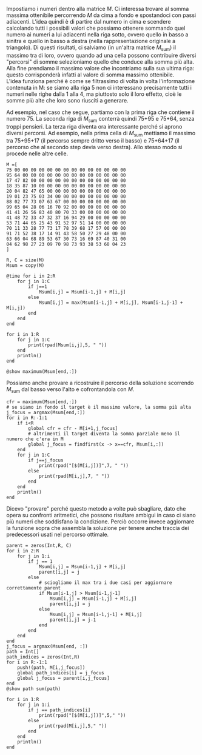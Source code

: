 <!--This file was generated, do not modify it.-->
Impostiamo i numeri dentro alla matrice $M$. Ci interessa trovare al somma massima ottenibile percorrendo $M$ da cima a fondo e spostandoci con passi adiacenti. L'idea quindi è di partire dal numero in cima e scendere calcolando tutti i possibili valori che possiamo ottenere sommando quel numero ai numeri a lui adiacenti nella riga sotto, ovvero quello in basso a sinitra e quello in basso a destra (nella rappresentazione originale a triangolo). Di questi risultati, ci salviamo (in un'altra matrice $M_\text{sum}$) il massimo tra di loro, ovvero quando ad una cella possono contribuire diversi "percorsi" di somme selezioniamo quello che conduce alla somma più alta. Alla fine prendiamo il massimo valore che incontriamo sulla sua ultima riga: questo corrisponderà infatti al valore di somma massimo ottenibile.\
L'idea funziona perché è come se filtrassimo di volta in volta l'informazione contenuta in M: se siamo alla riga 5 non ci interessano precisamente tutti i numeri nelle righe dalla 1 alla 4, ma piuttosto solo il loro effetto, cioè le somme più alte che loro sono riusciti a generare.

Ad esempio, nel caso che segue, partiamo con la prima riga che contiene il numero 75. La seconda riga di $M_\text{sum}$ conterrà quindi 75+95 e 75+64, senza troppi pensieri. La terza riga diventa ora interessante perché si aprono diversi percorsi. Ad esempio, nella prima cella di $M_\text{sum}$ mettiamo il massimo tra 75+95+17 (il percorso sempre dritto verso il basso) e 75+64+17 (il percorso che al secondo step devia verso destra). Allo stesso modo si procede nelle altre celle.

````julia:ex1
M =[
75 00 00 00 00 00 00 00 00 00 00 00 00 00 00
95 64 00 00 00 00 00 00 00 00 00 00 00 00 00
17 47 82 00 00 00 00 00 00 00 00 00 00 00 00
18 35 87 10 00 00 00 00 00 00 00 00 00 00 00
20 04 82 47 65 00 00 00 00 00 00 00 00 00 00
19 01 23 75 03 34 00 00 00 00 00 00 00 00 00
88 02 77 73 07 63 67 00 00 00 00 00 00 00 00
99 65 04 28 06 16 70 92 00 00 00 00 00 00 00
41 41 26 56 83 40 80 70 33 00 00 00 00 00 00
41 48 72 33 47 32 37 16 94 29 00 00 00 00 00
53 71 44 65 25 43 91 52 97 51 14 00 00 00 00
70 11 33 28 77 73 17 78 39 68 17 57 00 00 00
91 71 52 38 17 14 91 43 58 50 27 29 48 00 00
63 66 04 68 89 53 67 30 73 16 69 87 40 31 00
04 62 98 27 23 09 70 98 73 93 38 53 60 04 23
]

R, C = size(M)
Msum = copy(M)

@time for i in 2:R
	for j in 1:C
		if j==1
			Msum[i,j] = Msum[i-1,j] + M[i,j]
		else
			Msum[i,j] = max(Msum[i-1,j] + M[i,j], Msum[i-1,j-1] + M[i,j])
		end
	end
end
````

````julia:ex2
for i in 1:R
	for j in 1:C
		print(rpad(Msum[i,j],5, " "))
	end
	println()
end
````

````julia:ex3
@show maximum(Msum[end,:])
````

Possiamo anche provare a ricostruire il percorso della soluzione scorrendo $M_\text{sum}$ dal basso verso l'alto e cofrontandola con $M$.

````julia:ex4
cfr = maximum(Msum[end,:])
# se siamo in fondo il target è il massimo valore, la somma più alta
j_focus = argmax(Msum[end,:])
for i in R:-1:1
	if i<R
		global cfr = cfr - M[i+1,j_focus]
		# altrimenti il target diventa la somma parziale meno il numero che c'era in M
		global j_focus = findfirst(x -> x==cfr, Msum[i,:])
	end
	for j in 1:C
		if j==j_focus
			print(rpad("[$(M[i,j])]",7, " "))
		else
			print(rpad(M[i,j],7, " "))
		end
	end
	println()
end
````

Dicevo "provare" perché questo metodo a volte può sbagliare, dato che opera su confronti aritmetici, che possono risultare ambigui in caso ci siano più numeri che soddisfano la condizione. Perciò occorre invece aggiornare la funzione sopra che assembla la soluzione per tenere anche traccia dei predecessori usati nel percorso ottimale.

````julia:ex5
parent = zeros(Int,R, C)
for i in 2:R
    for j in 1:i
        if j == 1
            Msum[i,j] = Msum[i-1,j] + M[i,j]
            parent[i,j] = j
        else
			# sciogliamo il max tra i due casi per aggiornare correttamente parent
            if Msum[i-1,j] > Msum[i-1,j-1]
                Msum[i,j] = Msum[i-1,j] + M[i,j]
                parent[i,j] = j
            else
                Msum[i,j] = Msum[i-1,j-1] + M[i,j]
                parent[i,j] = j-1
            end
        end
    end
end
j_focus = argmax(Msum[end, :])
path = Int[]
path_indices = zeros(Int,R)
for i in R:-1:1
	push!(path, M[i,j_focus])
    global path_indices[i] = j_focus
    global j_focus = parent[i,j_focus]
end
@show path sum(path)
````

````julia:ex6
for i in 1:R
    for j in 1:i
        if j == path_indices[i]
            print(rpad("[$(M[i,j])]",5," "))
        else
            print(rpad(M[i,j],5," "))
        end
    end
    println()
end
````

